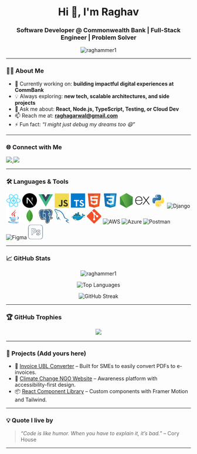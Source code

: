 <h1 align="center">Hi 👋, I'm Raghav</h1>
<h3 align="center">Software Developer @ Commonwealth Bank | Full-Stack Engineer | Problem Solver</h3>

<p align="center">
  <img src="https://komarev.com/ghpvc/?username=raghammer1&label=Profile%20views&color=0e75b6&style=flat" alt="raghammer1" />
</p>

---

### 👨‍💻 About Me

- 🔭 Currently working on: **building impactful digital experiences at CommBank**
- 💡 Always exploring: **new tech, scalable architectures, and side projects**
- 💬 Ask me about: **React, Node.js, TypeScript, Testing, or Cloud Dev**
- 📫 Reach me at: **raghagarwal@gmail.com**
- ⚡ Fun fact: *“I might just debug my dreams too 😄”*

---

### 🌐 Connect with Me

<p align="left">
  <a href="https://www.linkedin.com/in/raghav-agarwal-84a59822b/" target="_blank">
    <img src="https://img.shields.io/badge/LinkedIn-blue?logo=linkedin&style=for-the-badge" />
  </a>
  <a href="mailto:raghagarwal@gmail.com">
    <img src="https://img.shields.io/badge/Email-grey?logo=gmail&style=for-the-badge" />
  </a>
</p>

---

### 🛠️ Languages & Tools

<p align="left">
  <!-- Frontend -->
  <img src="https://raw.githubusercontent.com/devicons/devicon/master/icons/react/react-original.svg" width="40" title="React" />
  <img src="https://raw.githubusercontent.com/devicons/devicon/master/icons/nextjs/nextjs-original.svg" width="40" title="Next.js" />
  <img src="https://raw.githubusercontent.com/devicons/devicon/master/icons/vuejs/vuejs-original.svg" width="40" title="Vue.js" />
  <img src="https://raw.githubusercontent.com/devicons/devicon/master/icons/javascript/javascript-original.svg" width="40" title="JavaScript" />
  <img src="https://raw.githubusercontent.com/devicons/devicon/master/icons/typescript/typescript-original.svg" width="40" title="TypeScript" />
  <img src="https://raw.githubusercontent.com/devicons/devicon/master/icons/html5/html5-original.svg" width="40" title="HTML5" />
  <img src="https://raw.githubusercontent.com/devicons/devicon/master/icons/css3/css3-original.svg" width="40" title="CSS3" />
  
  <!-- Backend -->
  <img src="https://raw.githubusercontent.com/devicons/devicon/master/icons/nodejs/nodejs-original.svg" width="40" title="Node.js" />
  <img src="https://raw.githubusercontent.com/devicons/devicon/master/icons/express/express-original.svg" width="40" title="Express.js" />
  <img src="https://raw.githubusercontent.com/devicons/devicon/master/icons/python/python-original.svg" width="40" title="Python" />
  <img src="https://cdn.worldvectorlogo.com/logos/django.svg" width="40" title="Django" />
  <img src="https://raw.githubusercontent.com/devicons/devicon/master/icons/java/java-original.svg" width="40" title="Java" />

  <!-- Databases -->
  <img src="https://raw.githubusercontent.com/devicons/devicon/master/icons/mongodb/mongodb-original.svg" width="40" title="MongoDB" />
  <img src="https://raw.githubusercontent.com/devicons/devicon/master/icons/postgresql/postgresql-original.svg" width="40" title="PostgreSQL" />
  <img src="https://raw.githubusercontent.com/devicons/devicon/master/icons/mysql/mysql-original.svg" width="40" title="MySQL" />

  <!-- DevOps -->
  <img src="https://raw.githubusercontent.com/devicons/devicon/master/icons/docker/docker-original.svg" width="40" title="Docker" />
  <img src="https://raw.githubusercontent.com/devicons/devicon/master/icons/git/git-original.svg" width="40" title="Git" />
  <img src="https://www.vectorlogo.zone/logos/amazon_aws/amazon_aws-icon.svg" width="40" title="AWS" />
  <img src="https://www.vectorlogo.zone/logos/microsoft_azure/microsoft_azure-icon.svg" width="40" title="Azure" />

  <!-- Tools -->
  <img src="https://www.vectorlogo.zone/logos/getpostman/getpostman-icon.svg" width="40" title="Postman" />
  <img src="https://www.vectorlogo.zone/logos/figma/figma-icon.svg" width="40" title="Figma" />
  <img src="https://raw.githubusercontent.com/devicons/devicon/master/icons/photoshop/photoshop-line.svg" width="40" title="Photoshop" />
</p>

---

### 📈 GitHub Stats

<p align="center">
  <img src="https://github-readme-stats.vercel.app/api?username=raghammer1&show_icons=true&theme=default" alt="raghammer1" />
</p>

<p align="center">
  <img src="https://github-readme-stats.vercel.app/api/top-langs/?username=raghammer1&layout=compact&theme=default" alt="Top Languages" />
</p>

<p align="center">
  <img src="https://github-readme-streak-stats.herokuapp.com/?user=raghammer1&theme=default" alt="GitHub Streak" />
</p>

---

### 🏆 GitHub Trophies

<p align="center">
  <img src="https://github-profile-trophy.vercel.app/?username=raghammer1&theme=onedark&no-frame=true&row=1&column=7" />
</p>

---

### 🚀 Projects (Add yours here)

- 🧾 [Invoice UBL Converter](https://github.com/raghammer1/...) – Built for SMEs to easily convert PDFs to e-invoices.
- 🌱 [Climate Change NGO Website](https://github.com/raghammer1/...) – Awareness platform with accessibility-first design.
- 📦 [React Component Library](https://github.com/raghammer1/...) – Custom components with Framer Motion and Tailwind.

---

### 💡 Quote I live by

> *“Code is like humor. When you have to explain it, it’s bad.”* – Cory House

---

